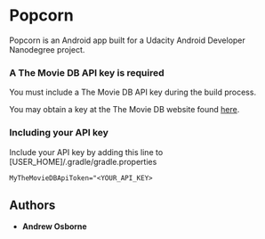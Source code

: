 Popcorn
=======

Popcorn is an Android app built for a Udacity Android Developer Nanodegree project.

### A The Movie DB API key is required

You must include a The Movie DB API key during the build process.

You may obtain a key at the The Movie DB website found [here](https://developers.themoviedb.org/3/getting-started).

### Including your API key

Include your API key by adding this line to [USER_HOME]/.gradle/gradle.properties
```
MyTheMovieDBApiToken="<YOUR_API_KEY>
```

## Authors

* **Andrew Osborne**
